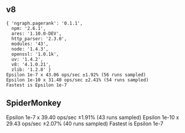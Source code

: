 ## v8
```
{ 'ngraph.pagerank': '0.1.1',
  npm: '2.6.1',
  ares: '1.10.0-DEV',
  http_parser: '2.3.0',
  modules: '43',
  node: '1.4.3',
  openssl: '1.0.1k',
  uv: '1.4.2',
  v8: '4.1.0.21',
  zlib: '1.2.8' }
Epsilon 1e-7 x 43.06 ops/sec ±1.92% (56 runs sampled)
Epsilon 1e-10 x 31.40 ops/sec ±2.41% (54 runs sampled)
Fastest is Epsilon 1e-7
```

## SpiderMonkey

Epsilon 1e-7 x 39.40 ops/sec ±1.91% (43 runs sampled)
Epsilon 1e-10 x 29.43 ops/sec ±2.07% (40 runs sampled)
Fastest is Epsilon 1e-7
